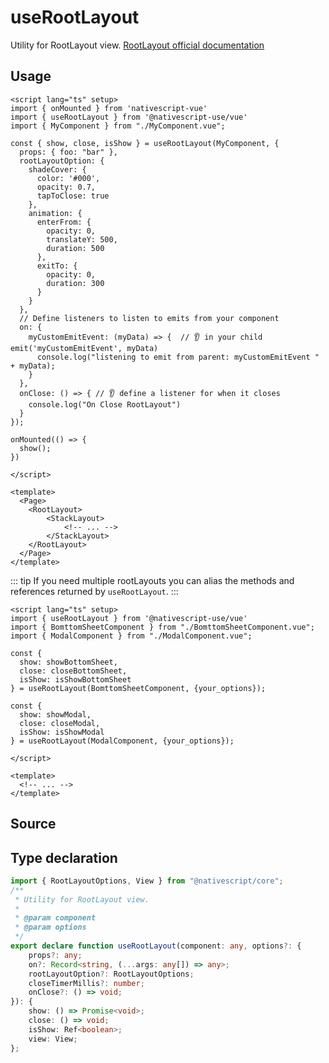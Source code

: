 <script setup>
import Source from '../../.vitepress/theme/components/Source.vue'
</script>

# useRootLayout

Utility for RootLayout view. [RootLayout official documentation](https://docs.nativescript.org/ui-and-styling.html#rootlayout)

## Usage

```vue
<script lang="ts" setup>
import { onMounted } from 'nativescript-vue'
import { useRootLayout } from '@nativescript-use/vue'
import { MyComponent } from "./MyComponent.vue";

const { show, close, isShow } = useRootLayout(MyComponent, {
  props: { foo: "bar" },
  rootLayoutOption: {
    shadeCover: {
      color: '#000',
      opacity: 0.7,
      tapToClose: true
    },
    animation: {
      enterFrom: {
        opacity: 0,
        translateY: 500,
        duration: 500
      },
      exitTo: {
        opacity: 0,
        duration: 300
      }
    }
  },
  // Define listeners to listen to emits from your component
  on: {
    myCustomEmitEvent: (myData) => {  // 👂 in your child emit('myCustomEmitEvent', myData)
      console.log("listening to emit from parent: myCustomEmitEvent " + myData);
    }
  },
  onClose: () => { // 👂 define a listener for when it closes
    console.log("On Close RootLayout")
  }
});

onMounted(() => {
  show();
})

</script>

<template>
  <Page>
    <RootLayout>
        <StackLayout>
            <!-- ... -->
        </StackLayout>
    </RootLayout>
  </Page>
</template>
```

::: tip
If you need multiple rootLayouts you can alias the methods and references returned by `useRootLayout`.
:::
```vue
<script lang="ts" setup>
import { useRootLayout } from '@nativescript-use/vue'
import { BomttomSheetComponent } from "./BomttomSheetComponent.vue";
import { ModalComponent } from "./ModalComponent.vue";

const { 
  show: showBottomSheet, 
  close: closeBottomSheet, 
  isShow: isShowBottomSheet 
} = useRootLayout(BomttomSheetComponent, {your_options});

const { 
  show: showModal, 
  close: closeModal, 
  isShow: isShowModal 
} = useRootLayout(ModalComponent, {your_options});

</script>

<template>
  <!-- ... -->
</template>
```

## Source
<Source source="useRootLayout" demo="RootLayoutView.vue"/>

## Type declaration
```ts
import { RootLayoutOptions, View } from "@nativescript/core";
/**
 * Utility for RootLayout view.
 *
 * @param component
 * @param options
 */
export declare function useRootLayout(component: any, options?: {
    props?: any;
    on?: Record<string, (...args: any[]) => any>;
    rootLayoutOption?: RootLayoutOptions;
    closeTimerMillis?: number;
    onClose?: () => void;
}): {
    show: () => Promise<void>;
    close: () => void;
    isShow: Ref<boolean>;
    view: View;
};

```
